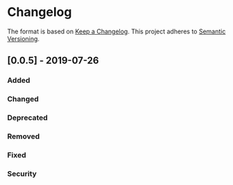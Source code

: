 # Changelog
The format is based on [Keep a Changelog](https://keepachangelog.com/en/1.0.0/).
This project adheres to [Semantic Versioning](https://semver.org/spec/v2.0.0.html).

## [0.0.5] - 2019-07-26

### Added

### Changed

### Deprecated

### Removed

### Fixed

### Security


